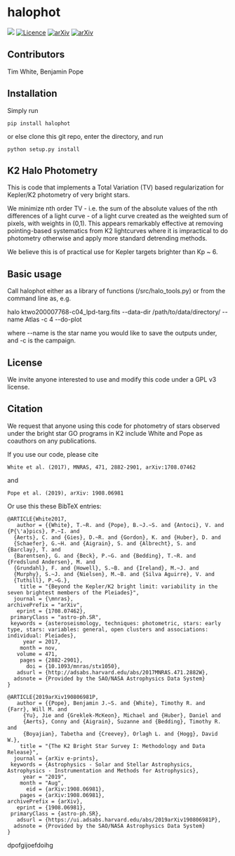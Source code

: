 # halophot
![](https://github.com/hvidy/halophot/workflows/integration/badge.svg)
[![Licence](http://img.shields.io/badge/license-GPLv3-blue.svg?style=flat)](http://www.gnu.org/licenses/gpl-3.0.html)
[![arXiv](http://img.shields.io/badge/arXiv-1708.07462-blue.svg?style=flat)](http://arxiv.org/abs/1708.07462)
[![arXiv](http://img.shields.io/badge/arXiv-1908.06981-blue.svg?style=flat)](http://arxiv.org/abs/1908.06981)
## Contributors

Tim White, Benjamin Pope

## Installation

Simply run

`pip install halophot`

or else clone this git repo, enter the directory, and run

`python setup.py install`

## K2 Halo Photometry

This is code that implements a Total Variation (TV) based regularization for Kepler/K2 photometry of very bright stars. 

We minimize nth order TV - i.e. the sum of the absolute values of the nth differences of a light curve - of a light curve created as the weighted sum of pixels, with weights in (0,1). This appears remarkably effective at removing pointing-based systematics from K2 lightcurves where it is impractical to do photometry otherwise and apply more standard detrending methods. 

We believe this is of practical use for Kepler targets brighter than  Kp ~ 6. 

## Basic usage

Call halophot either as a library of functions (/src/halo_tools.py) or from the command line as, e.g.

halo ktwo200007768-c04_lpd-targ.fits --data-dir /path/to/data/directory/ --name Atlas -c 4 --do-plot

where --name is the star name you would like to save the outputs under, and -c is the campaign.

## License

We invite anyone interested to use and modify this code under a GPL v3 license. 

## Citation

We request that anyone using this code for photometry of stars observed under the bright star GO programs in K2 include White and Pope as coauthors on any publications.

If you use our code, please cite

    White et al. (2017), MNRAS, 471, 2882-2901, arXiv:1708.07462 

and 

    Pope et al. (2019), arXiv: 1908.06981

Or use this these BibTeX entries:

    @ARTICLE{White2017,
       author = {{White}, T.~R. and {Pope}, B.~J.~S. and {Antoci}, V. and {P{\'a}pics}, P.~I. and 
      {Aerts}, C. and {Gies}, D.~R. and {Gordon}, K. and {Huber}, D. and 
      {Schaefer}, G.~H. and {Aigrain}, S. and {Albrecht}, S. and {Barclay}, T. and 
      {Barentsen}, G. and {Beck}, P.~G. and {Bedding}, T.~R. and {Fredslund Andersen}, M. and 
      {Grundahl}, F. and {Howell}, S.~B. and {Ireland}, M.~J. and 
      {Murphy}, S.~J. and {Nielsen}, M.~B. and {Silva Aguirre}, V. and 
      {Tuthill}, P.~G.},
        title = "{Beyond the Kepler/K2 bright limit: variability in the seven brightest members of the Pleiades}",
      journal = {\mnras},
    archivePrefix = "arXiv",
       eprint = {1708.07462},
     primaryClass = "astro-ph.SR",
     keywords = {asteroseismology, techniques: photometric, stars: early type, stars: variables: general, open clusters and associations: individual: Pleiades},
         year = 2017,
        month = nov,
       volume = 471,
        pages = {2882-2901},
          doi = {10.1093/mnras/stx1050},
       adsurl = {http://adsabs.harvard.edu/abs/2017MNRAS.471.2882W},
      adsnote = {Provided by the SAO/NASA Astrophysics Data System}
    }

    @ARTICLE{2019arXiv190806981P,
       author = {{Pope}, Benjamin J.~S. and {White}, Timothy R. and {Farr}, Will M. and
         {Yu}, Jie and {Greklek-McKeon}, Michael and {Huber}, Daniel and
         {Aerts}, Conny and {Aigrain}, Suzanne and {Bedding}, Timothy R. and
         {Boyajian}, Tabetha and {Creevey}, Orlagh L. and {Hogg}, David W.},
        title = "{The K2 Bright Star Survey I: Methodology and Data Release}",
      journal = {arXiv e-prints},
     keywords = {Astrophysics - Solar and Stellar Astrophysics, Astrophysics - Instrumentation and Methods for Astrophysics},
         year = "2019",
        month = "Aug",
          eid = {arXiv:1908.06981},
        pages = {arXiv:1908.06981},
    archivePrefix = {arXiv},
       eprint = {1908.06981},
     primaryClass = {astro-ph.SR},
       adsurl = {https://ui.adsabs.harvard.edu/abs/2019arXiv190806981P},
      adsnote = {Provided by the SAO/NASA Astrophysics Data System}
    }

dpofgijoefdoihg

